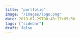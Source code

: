 ```yaml
---
title: "portfolio"
image: "/images/logo.png"
date: 2019-07-29T08:40:17+05:30
tags: ["sidebar"]
draft: false
---
```


